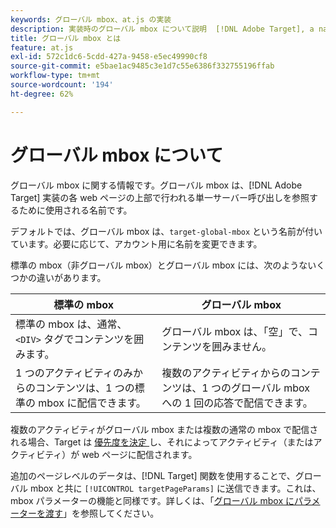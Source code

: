 ```yaml
---
keywords: グローバル mbox、at.js の実装
description: 実装時のグローバル mbox について説明  [!DNL Adobe Target], a name used to refer to the single server call made at the top of each web page in your [!DNL Target]  ます。
title: グローバル mbox とは
feature: at.js
exl-id: 572c1dc6-5cdd-427a-9458-e5ec49990cf8
source-git-commit: e5bae1ac9485c3e1d7c55e6386f332755196ffab
workflow-type: tm+mt
source-wordcount: '194'
ht-degree: 62%

---
```


# グローバル mbox について

グローバル mbox に関する情報です。グローバル mbox は、[!DNL Adobe Target] 実装の各 web ページの上部で行われる単一サーバー呼び出しを参照するために使用される名前です。

デフォルトでは、グローバル mbox は、`target-global-mbox` という名前が付いています。必要に応じて、アカウント用に名前を変更できます。

標準の mbox（非グローバル mbox）とグローバル mbox には、次のようないくつかの違いがあります。

| 標準の mbox | グローバル mbox |
|--- |--- |
| 標準の mbox は、通常、`<DIV>` タグでコンテンツを囲みます。 | グローバル mbox は、「空」で、コンテンツを囲みません。 |
| 1 つのアクティビティのみからのコンテンツは、1 つの標準の mbox に配信できます。 | 複数のアクティビティからのコンテンツは、1 つのグローバル mbox への 1 回の応答で配信できます。 |

複数のアクティビティがグローバル mbox または複数の通常の mbox で配信される場合、Target は [ 優先度を決定 ](https://experienceleague.adobe.com/docs/target/using/activities/priority.html) し、それによってアクティビティ（またはアクティビティ）が web ページに配信されます。

追加のページレベルのデータは、[!DNL Target] 関数を使用することで、グローバル mbox と共に `[!UICONTROL targetPageParams]` に送信できます。これは、mbox パラメーターの機能と同様です。詳しくは、「[グローバル mbox にパラメーターを渡す](/help/dev/implement/client-side/atjs/global-mbox/pass-parameters-to-global-mbox.md)」を参照してください。
